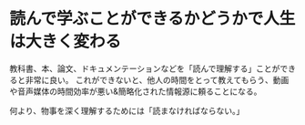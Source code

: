 # 読んで学ぶことができるかどうかで人生は大きく変わる

教科書、本、論文、ドキュメンテーションなどを「読んで理解する」ことができると非常に良い。
これができないと、他人の時間をとって教えてもらう、動画や音声媒体の時間効率が悪い&簡略化された情報源に頼ることになる。

何より、物事を深く理解するためには「読まなければならない。」

